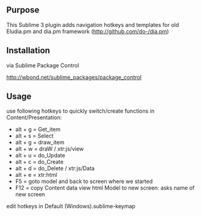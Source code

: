 
Purpose
---

This Sublime 3 plugin adds navigation hotkeys and templates for old Eludia.pm and dia.pm framework (http://github.com/do-/dia.pm)

Installation
---

via Sublime Package Control

http://wbond.net/sublime_packages/package_control

Usage
---

use following hotkeys to quickly switch/create functions in Content/Presentation:

* alt + g = Get_item
* alt + s = Select
* alt + g = draw_item
* alt + w = draW / xtr:js/view
* alt + u = do_Update
* alt + c = do_Create
* alt + d = do_Delete / xtr:js/Data
* alt + e = xtr:html
* F5      = goto model and back to screen where we started
* F12     = copy Content data view html Model to new screen: asks name of new screen
	
edit hotkeys in Default (Windows).sublime-keymap
